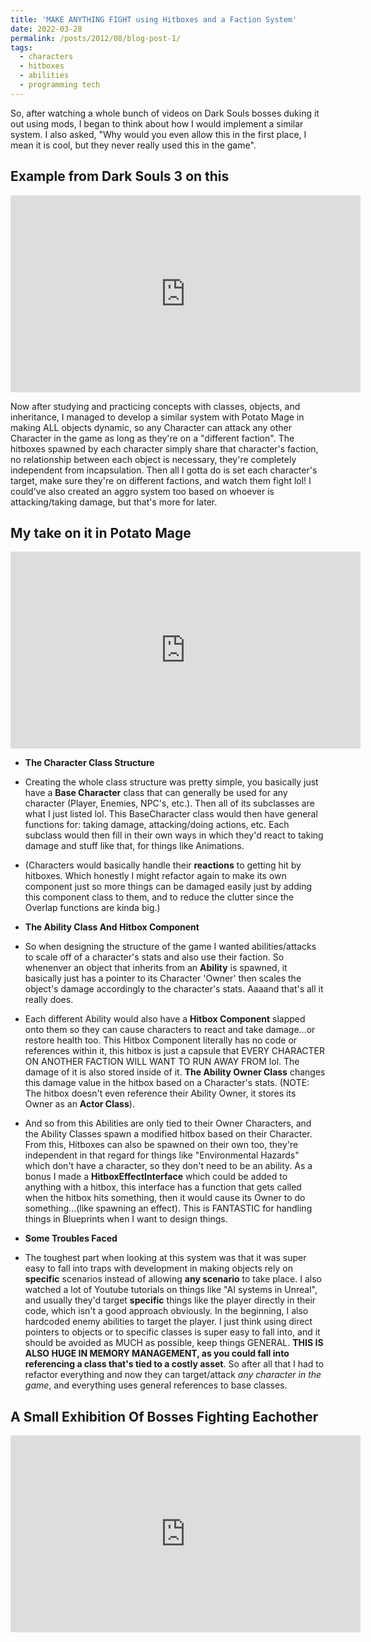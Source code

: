 ```yaml
---
title: 'MAKE ANYTHING FIGHT using Hitboxes and a Faction System'
date: 2022-03-28
permalink: /posts/2012/08/blog-post-1/
tags:
  - characters
  - hitboxes
  - abilities
  - programming tech
---
```


So, after watching a whole bunch of videos on Dark Souls bosses duking it out using mods, I began to think about how I would implement a similar system. I also asked, "Why would you even allow this in the first place, I mean it is cool, but they never really used this in the game".

Example from Dark Souls 3 on this
------
<iframe width="560" height="315" src="https://www.youtube.com/embed/Lw1PH9UZZ4I" title="YouTube video player" frameborder="0" allow="accelerometer; autoplay; clipboard-write; encrypted-media; gyroscope; picture-in-picture" allowfullscreen></iframe>

Now after studying and practicing concepts with classes, objects, and inheritance, I managed to develop a similar system with Potato Mage in making ALL objects dynamic, so any Character can attack any other Character in the game as long as they're on a "different faction". The hitboxes spawned by each character simply share that character's faction, no relationship between each object is necessary, they're completely independent from incapsulation. Then all I gotta do is set each character's target, make sure they're on different factions, and watch them fight lol! I could've also created an aggro system too based on whoever is attacking/taking damage, but that's more for later.

My take on it in Potato Mage
------
<iframe width="560" height="315" src="https://www.youtube.com/embed/ikHRddMtfc8" title="YouTube video player" frameborder="0" allow="accelerometer; autoplay; clipboard-write; encrypted-media; gyroscope; picture-in-picture" allowfullscreen></iframe>

- **The Character Class Structure**
 - Creating the whole class structure was pretty simple, you basically just have a **Base Character** class that can generally be used for any character (Player, Enemies, NPC's, etc.). Then all of its subclasses are what I just listed lol. This BaseCharacter class would then have general functions for: taking damage, attacking/doing actions, etc. Each subclass would then fill in their own ways in which they'd react to taking damage and stuff like that, for things like Animations.

 - (Characters would basically handle their **reactions** to getting hit by hitboxes. Which honestly I might refactor again to make its own component just so more things can be damaged easily just by adding this component class to them, and to reduce the clutter since the Overlap functions are kinda big.)

- **The Ability Class And Hitbox Component**
 - So when designing the structure of the game I wanted abilities/attacks to scale off of a character's stats and also use their faction. So whenenver an object that inherits from an **Ability** is spawned, it basically just has a pointer to its Character 'Owner' then scales the object's damage accordingly to the character's stats. Aaaand that's all it really does. 

 - Each different Ability would also have a **Hitbox Component** slapped onto them so they can cause characters to react and take damage...or restore health too. This Hitbox Component literally has no code or references within it, this hitbox is just a capsule that EVERY CHARACTER ON ANOTHER FACTION WILL WANT TO RUN AWAY FROM lol. The damage of it is also stored inside of it. **The Ability Owner Class** changes this damage value in the hitbox based on a Character's stats. (NOTE: The hitbox doesn't even reference their Ability Owner, it stores its Owner as an **Actor Class**).

 - And so from this Abilities are only tied to their Owner Characters, and the Ability Classes spawn a modified hitbox based on their Character. From this, Hitboxes can also be spawned on their own too, they're independent in that regard for things like "Environmental Hazards" which don't have a character, so they don't need to be an ability. As a bonus I made a **HitboxEffectInterface** which could be added to anything with a hitbox, this interface has a function that gets called when the hitbox hits something, then it would cause its Owner to do something...(like spawning an effect). This is FANTASTIC for handling things in Blueprints when I want to design things.

- **Some Troubles Faced**
 - The toughest part when looking at this system was that it was super easy to fall into traps with development in making objects rely on **specific** scenarios instead of allowing **any scenario** to take place. I also watched a lot of Youtube tutorials on things like "AI systems in Unreal", and usually they'd target **specific** things like the player directly in their code, which isn't a good approach obviously. In the beginning, I also hardcoded enemy abilities to target the player. I just think using direct pointers to objects or to specific classes is super easy to fall into, and it should be avoided as MUCH as possible, keep things GENERAL. **THIS IS ALSO HUGE IN MEMORY MANAGEMENT, as you could fall into referencing a class that's tied to a costly asset**. So after all that I had to refactor everything and now they can target/attack *any character in the game*, and everything uses general references to base classes.

A Small Exhibition Of Bosses Fighting Eachother
------
<iframe width="560" height="315" src="https://www.youtube.com/embed/u570jy2nXrk" title="YouTube video player" frameborder="0" allow="accelerometer; autoplay; clipboard-write; encrypted-media; gyroscope; picture-in-picture" allowfullscreen></iframe>